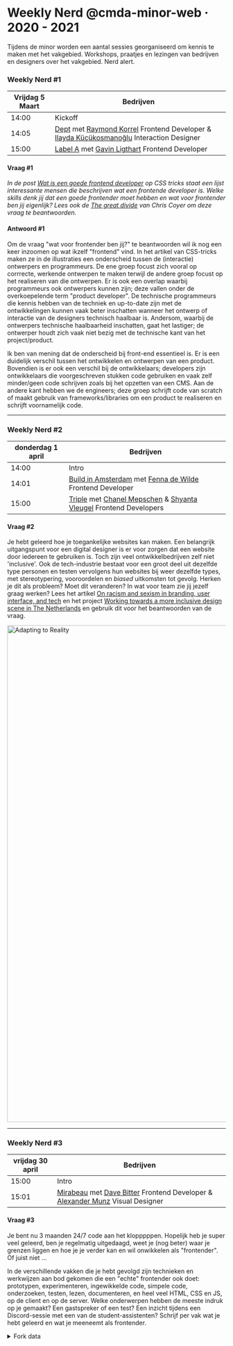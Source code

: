 # Weekly Nerd @cmda-minor-web · 2020 - 2021

Tijdens de minor worden een aantal sessies georganiseerd om kennis te maken met het vakgebied. 
Workshops, praatjes en lezingen van bedrijven en designers over het vakgebied. Nerd alert.

### Weekly Nerd #1

| Vrijdag 5 Maart  |  Bedrijven |
|---|---|
| 14:00  | Kickoff |
| 14:05  | [Dept](https://www.deptagency.com/nl-nl/) met [Raymond Korrel](https://www.linkedin.com/in/raymond-korrel/) Frontend Developer & [Ilayda Küçükosmanoğlu](https://www.linkedin.com/in/ilaydadept/) Interaction Designer |
| 15:00  | [Label A](https://labela.nl) met [Gavin Ligthart](https://www.linkedin.com/in/gavinligthart/) Frontend Developer|

#### Vraag #1

*In de post [Wat is een goede frontend developer](https://css-tricks.com/what-makes-a-good-front-end-developer/) op CSS tricks staat een lijst interessante mensen die beschrijven wat een frontende developer is. Welke skills denk jij dat een goede frontender moet hebben en wat voor frontender ben jij eigenlijk? Lees ook de [The great divide](https://css-tricks.com/the-great-divide/) van Chris Coyer om deze vraag te beantwoorden.*

#### Antwoord #1
Om de vraag "wat voor frontender ben jij?" te beantwoorden wil ik nog een keer inzoomen op wat ikzelf "frontend" vind. In het artikel van CSS-tricks maken ze in de illustraties een onderscheid tussen de (interactie) ontwerpers en programmeurs. De ene groep focust zich vooral op corrrecte, werkende ontwerpen te maken terwijl de andere groep focust op het realiseren van die ontwerpen. Er is ook een overlap waarbij programmeurs ook ontwerpers kunnen zijn; deze vallen onder de overkoepelende term "product developer". De technische programmeurs die kennis hebben van de techniek en up-to-date zijn met de ontwikkelingen kunnen vaak beter inschatten wanneer het ontwerp of interactie van de designers technisch haalbaar is. Andersom, waarbij de ontwerpers technische haalbaarheid inschatten, gaat het lastiger; de ontwerper houdt zich vaak niet bezig met de technische kant van het project/product.

Ik ben van mening dat de onderscheid bij front-end essentieel is. Er is een duidelijk verschil tussen het ontwikkelen en ontwerpen van een product. Bovendien is er ook een verschil bij de ontwikkelaars; developers zijn ontwikkelaars die voorgeschreven stukken code gebruiken en vaak zelf minder/geen code schrijven zoals bij het opzetten van een CMS. Aan de andere kant hebben we de engineers; deze groep schrijft code van scratch of maakt gebruik van frameworks/libraries om een product te realiseren en schrijft voornamelijk code. 

---

### Weekly Nerd #2

| donderdag 1 april  |  Bedrijven |
|---|---|
| 14:00 | Intro |
| 14:01 | [Build in Amsterdam](https://www.buildinamsterdam.com/cases) met [Fenna de Wilde](https://www.linkedin.com/in/fenna-de-wilde/) Frontend Developer|
| 15:00 | [Triple](https://www.wearetriple.com) met [Chanel Mepschen](https://www.linkedin.com/in/chanel-mepschen-1223a9b2/) & [Shyanta Vleugel](https://www.linkedin.com/in/shyantav/) Frontend Developers |

#### Vraag #2

Je hebt geleerd hoe je toegankelijke websites kan maken. Een belangrijk uitgangspunt voor een digital designer is er voor zorgen dat een website door iedereen te gebruiken is. Toch zijn veel ontwikkelbedrijven zelf niet 'inclusive'. Ook de tech-industrie bestaat voor een groot deel uit dezelfde type personen en testen vervolgens hun websites bij weer dezelfde types, met stereotypering, vooroordelen en _biased_ uitkomsten tot gevolg. Herken je dit als probleem? Moet dit veranderen? In wat voor team zie jij jezelf graag werken? 
Lees het artikel [On racism and sexism in branding, user interface, and tech](https://uxdesign.cc/on-racism-and-sexism-in-branding-user-interface-and-tech-337f5ceb7ed5) en het project [Working towards a more inclusive design scene in The Netherlands](https://inclusief.design) en gebruik dit voor het beantwoorden van de vraag.

<img width="1145" alt="Adapting to Reality" src="https://user-images.githubusercontent.com/1391509/113145133-58267b80-922e-11eb-82e4-f7c8867b90ce.png">

---

### Weekly Nerd #3

| vrijdag 30 april  |  Bedrijven |
|---|---|
| 15:00 | Intro |
| 15:01 | [Mirabeau](https://www.mirabeau.nl) met [Dave Bitter](https://www.davebitter.com/) Frontend Developer & [Alexander Munz]() Visual Designer|


#### Vraag #3

Je bent nu 3 maanden 24/7 code aan het klopppppen. Hopelijk heb je super veel geleerd, ben je regelmatig uitgedaagd, weet je (nog beter) waar je grenzen liggen en hoe je je verder kan en wil onwikkelen als "frontender". Of juist niet ... 

In de verschillende vakken die je hebt gevolgd zijn technieken en werkwijzen aan bod gekomen die een "echte" frontender ook doet: prototypen, experimenteren, ingewikkelde code, simpele code, onderzoeken, testen, lezen, documenteren, en heel veel HTML, CSS en JS, op de client en op de server. Welke onderwerpen hebben de meeste indruk op je gemaakt? Een gastspreker of een test? Een inzicht tijdens een Discord-sessie met een van de student-assistenten? Schrijf per vak wat je hebt geleerd en wat je meeneemt als frontender.







<details>
<summary>Fork data</summary>

## Leerdoelen
- Kennismaken met het beroepenveld
- Oriënteren op het vakgebied
- Vakgerelateerde artikelen leren schrijven

## Programma & Werkwijze
Drie keer wordt er een presentatie gegeven door bedrijven uit het vakgebied. 
Bedrijven presenteren een Case Study en er is ruimte om vragen te stellen. 
Zo krijg je een goed beeld van het vakgebied en krijg je contacten in het werkveld. 
Dat kan handig zijn voor als je een afstudeerstage zoekt, of een afstudeeropdracht. 
Maak van iedere presentatie sketch-notes / aantekeningen en beantwoord de vraag die bij de sessie hoort. 
Fork de Weekly Nerd repo en verzamel je aantekeningen in de wiki of maak zelf een blog. 
Er wordt van je verwacht dat je alle Weekly Nerds bijwoont. 
Als je een Weekly Nerd mist dan krijg je een vervangende opdracht.
<!-- Tip: Schrijf ook altijd een link-lijstje met (interessante) onderwerpen die aan bod zijn gekomen. -->


Drie keer schrijf je een uitgebreid artikel over een relevant onderwerp. 
Bijvoorbeeld een eigen onderzoek naar een techniek of een (technische) analyse van een website die in een Weekly Nerd is behandeld. 
[Lees hier meer over het schrijven van artikelen](#weekly-nerd-artikelen) en lees een paar voorbeelden van vorige jaren. 


### Weekly Nerd Stagediving

Aan het eind van de minor organiseren we een stagemarkt voor de studenten van de minor. 
Dit is optioneel. 
Je kan gesprekken voeren met bedrijven voor een afstudeerstage, of je alvast oriënteren op een afstudeerproject.

| Datum  |  Bedrijven |
|---|---|
| 4 Juni  | Stagediving |
|  | Dept |
|  | Label A |
|  | Triple |
|  | BIA |
|  | Mirabeau |
|  | Lifely |
|  | Q42 |
|  | Voorhoede |
|  | GRRR |
|  | ICAT |
|  | Funda |


### Weekly Nerd artikelen

Drie keer schrijf je een uitgebreid artikel over een relevant web design en development onderwerp. 
Bijvoorbeeld een eigen onderzoek naar een techniek of een (technische) analyse van een website die in een Weekly Nerd is behandeld. 
Zorg voor juiste verwijzingen, bronvermelding en goede leesbare teksten. 
Engels wordt aangeraden.

Je blog met de verslagen en artikelen moet voor de laatste week van de Meesterproef ingeleverd zijn.

Tip: Schrijf elke lesblok een artikel en lever dit in, dan hoef je niet alle artikelen aan het eind van de minor te schrijven en krijg je tussentijds feedback op je niveau en schrijfstijl. 


### Voorbeelden van artikelen van voorgaande jaren

* https://medium.com/@vincentkempers_/functional-light-programming-helped-me-a-lot-99856a9ac0ff
* https://codepen.io/servinnissen/post/plan-then-code
* https://github.com/Jamerrone/weekly-nerd-blog/blob/master/articles/article-3.md
* https://github.com/muise001/Weekly_Nerd#bruce-lawson---w3c-over-webstandards
* https://medium.com/@vincentkempers_/my-experience-at-nlhtml5-x-cssday-df855997a191

</details>